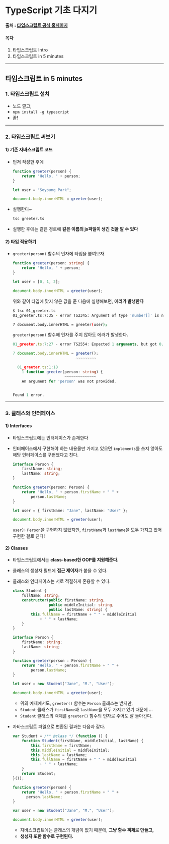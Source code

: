 # TypeScript 기초 다지기

 **출처 : [타입스크립트 공식 홈페이지](https://www.typescriptlang.org/docs/home.html)**

#### 목차

1. 타입스크립트 Intro
2. 타입스크립트 in 5 minutes

___

## 타입스크립트 in 5 minutes

### 1. 타입스크립트 설치

- 노드 깔고, 
- `npm install -g typescript` 
- 끝!



___

### 2. 타입스크립트 써보기

#### 1) 기존 자바스크립트 코드

- 먼저 작성한 후에

  ```javascript
  function greeter(person) {
      return "Hello, " + person;
  }
  
  let user = "Soyoung Park";
  
  document.body.innerHTML = greeter(user);
  ```

- 실행한다~

  ```sh
  tsc greeter.ts
  ```

- 실행한 후에는 같은 경로에 **같은 이름의 js파일이 생긴 것을 알 수 있다**



#### 2) 타입 적용하기

- `greeter(person)` 함수의 인자에 타입을 붙여보자

  ```typescript
  function greeter(person: string) {
      return "Hello, " + person;
  }
  
  let user = [0, 1, 2];
  
  document.body.innerHTML = greeter(user);
  ```

  위와 같이 타입에 맞지 않은 값을 준 다음에 실행해보면, **에러가 발생한다**

  ```sh
  $ tsc 01_greeter.ts
  01_greeter.ts:7:35 - error TS2345: Argument of type 'number[]' is not assignable to parameter of type 'string'.
  
  7 document.body.innerHTML = greeter(user);
  ```

  `greeter(person)` 함수에 인자를 주지 않아도 에러가 발생한다.

  ```typescript
  01_greeter.ts:7:27 - error TS2554: Expected 1 arguments, but got 0.
  
  7 document.body.innerHTML = greeter();
                              ~~~~~~~~~
  
    01_greeter.ts:1:18
      1 function greeter(person: string) {
                         ~~~~~~~~~~~~~~
      An argument for 'person' was not provided.
  
  
  Found 1 error.
  ```



___

### 3. 클래스와 인터페이스

#### 1) Interfaces
- 타입스크립트에는 인터페이스가 존재한다
- 인터페이스에서 구현해야 하는 내용물만 가지고 있으면 `implements`를 쓰지 않아도 해당 인터페이스를 구현했다고 친다.

  ```typescript
  interface Person {
      firstName: string;
      lastName: string;
  }
  
  function greeter(person: Person) {
      return "Hello, " + person.firstName + " " + 
          person.lastName;
  }
  
  let user = { firstName: "Jane", lastName: "User" };
  
  document.body.innerHTML = greeter(user);
  ```

  `user`는 `Person`을 구현하지 않았지만, `firstName`과 `lastName`을 모두 가지고 있어 구현한 걸로 친다!

#### 2) Classes
- 타입스크립트에서는 **class-based한 OOP를 지원해준다.**
- 클래스의 생성자 필드에 **접근 제어자**가 붙을 수 있다.
- 클래스와 인터페이스는 서로 적절하게 혼용할 수 있다.

  ```typescript
  class Student {
      fullName: string;
      constructor(public firstName: string, 
                  public middleInitial: string, 
                  public lastName: string) {
          this.fullName = firstName + " " + middleInitial
              + " " + lastName;
      }
  }
  
  interface Person {
      firstName: string;
      lastName: string;
  }
  
  function greeter(person : Person) {
      return "Hello, " + person.firstName + " " + 
          person.lastName;
  }
  
  let user = new Student("Jane", "M.", "User");
  
  document.body.innerHTML = greeter(user);
  ```

  - 위의 예제에서도, `greeter()` 함수는 `Person` 클래스는 받지만,
  - `Student` 클래스가 `firstName`과 `lastName`을 모두 가지고 있기 때문에 ...
  - `Student` 클래스의 객체를 `greeter()` 함수의 인자로 주어도 잘 돌아간다.

  

- 자바스크립트 파일으로 변환된 결과는 다음과 같다.

  ```javascript
  var Student = /** @class */ (function () {
      function Student(firstName, middleInitial, lastName) {
          this.firstName = firstName;
          this.middleInitial = middleInitial;
          this.lastName = lastName;
          this.fullName = firstName + " " + middleInitial
              + " " + lastName;
      }
      return Student;
  }());
  
  function greeter(person) {
      return "Hello, " + person.firstName + " " + 
      	person.lastName;
  }
  
  var user = new Student("Jane", "M.", "User");
  
  document.body.innerHTML = greeter(user);
  ```

  - 자바스크립트에는 클래스의 개념이 없기 때문에, **그냥 함수 객체로 만들고,**
  - **생성자 또한 함수로 구현된다.**
